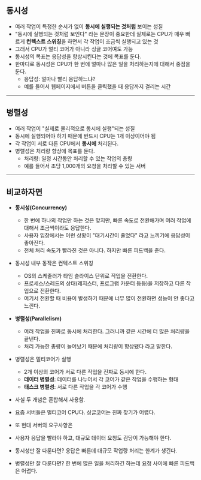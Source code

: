 ## 동시성

- 여러 작업이 특정한 순서가 없이 **동시에 실행되는 것처럼** 보이는 성질
- "동시에 실행되는 것처럼 보인다" 라는 문장이 중요한데 실제로는 CPU가 매우 빠르게 **컨텍스트 스위칭**을 하면서 각 작업이 조금씩 실행되고 있는 것
- 그래서 CPU가 멀티 코어가 아니라 싱글 코어여도 가능
- 동시성의 목표는 응답성을 향상시킨다는 것에 목표를 둔다.
- 한마디로 동시성은 CPU가 한 번에 얼마나 많은 일을 처리하는지에 대해서 중점을 둔다.
  - 응답성: 얼마나 빨리 응답하느냐?
  - 예를 들어서 웹페이지에서 버튼을 클릭했을 때 응답까지 걸리는 시간

---

## 병렬성

- 여러 작업이 "실제로 물리적으로 동시에 실행"되는 성질
- 동시에 실행되어야 하기 때문에 반드시 CPU는 1개 이상이어야 됨
- 각 작업이 서로 다른 CPU에서 **동시에** 처리된다.
- 병렬성은 처리량 향상에 목표를 둔다.
  - 처리량: 일정 시간동안 처리할 수 있는 작업의 총량
  - 예를 들어서 초당 1,000개의 요청을 처리할 수 있는 서버

---

## 비교하자면

- **동시성(Concurrency)**
  - 한 번에 하나의 작업만 하는 것은 맞지만, 빠른 속도로 전환해가며 여러 작업에 대해서 조금씩이라도 응답한다.
  - 사용자 입장에서는 이런 상황이 "대기시간이 줄었다" 라고 느끼기에 응답성이 좋아진다.
  - 전체 처리 속도가 빨라진 것은 아니다. 하지만 빠른 피드백을 준다.

- 동시성 내부 동작은 컨텍스트 스위칭
  - OS의 스케줄러가 타임 슬라이스 단위로 작업을 전환한다.
  - 프로세스/스레드의 상태(레지스터, 프로그램 카운터 등등)을 저장하고 다른 작업으로 전환한다.
  - 여기서 전환할 때 비용이 발생하기 때문에 너무 많이 전환하면 성능이 안 좋다고 느낀다.

- **병렬성(Parallelism)**
  - 여러 작업을 진짜로 동시에 처리한다. 그러니까 같은 시간에 더 많은 처리량을 끝낸다.
  - 처리 가능한 총량이 늘어났기 때문에 처리량이 향상됐다 라고 말한다.

- 병렬성은 멀티코어가 실행
  - 2개 이상의 코어가 서로 다른 작업을 진짜로 동시에 한다.
  - **데이터 병렬성**: 데이터를 나누어서 각 코어가 같은 작업을 수행하는 형태
  - **태스크 병렬성**: 서로 다른 작업을 각 코어가 수행

- 사실 두 개념은 혼합해서 사용함.
- 요즘 서버들은 멀티코어 CPU다. 싱글코어는 진짜 찾기가 어렵다.
- 또 현대 서버의 요구사항은
- 사용자 응답을 빨라야 하고, 대규모 데이터 요청도 감당이 가능해야 한다.
- 동시성만 잘 다룬다면? 응답은 빠른데 대규모 작업량 처리는 한계가 생긴다.
- 병렬성만 잘 다룬다면? 한 번에 많은 일을 처리하긴 하는데 요청 사이에 빠른 피드백은 어렵다.

